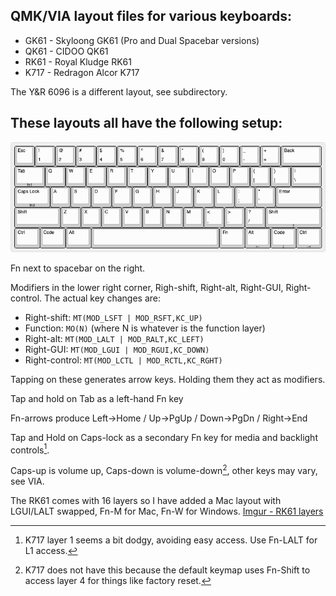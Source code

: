 QMK/VIA layout files for various keyboards:
-----

* GK61 - Skyloong GK61 (Pro and Dual Spacebar versions)
* QK61 - CIDOO QK61
* RK61 - Royal Kludge RK61
* K717 - Redragon Alcor K717

The Y&R 6096 is a different layout, see subdirectory.

These layouts all have the following setup:
-----

![RK61/GK61/QK61 layout](https://raw.githubusercontent.com/ArgentStonecutter/keyboards/refs/heads/main/layouts/XX61-layout.png)

Fn next to spacebar on the right.

Modifiers in the lower right corner, Righ-shift, Right-alt, Right-GUI, Right-control. The actual key changes are:

* Right-shift: `MT(MOD_LSFT | MOD_RSFT,KC_UP)`
* Function: `MO(N)` (where N is whatever is the function layer)
* Right-alt: `MT(MOD_LALT | MOD_RALT,KC_LEFT)`
* Right-GUI: `MT(MOD_LGUI | MOD_RGUI,KC_DOWN)`
* Right-control: `MT(MOD_LCTL | MOD_RCTL,KC_RGHT)`


Tapping on these generates arrow keys. Holding them they act as modifiers.

Tap and hold on Tab as a left-hand Fn key

Fn-arrows produce Left->Home / Up->PgUp / Down->PgDn / Right->End

Tap and Hold on Caps-lock as a secondary Fn key for media and backlight controls[^1].

Caps-up is volume up, Caps-down is volume-down[^2], other keys may vary, see VIA.

The RK61 comes with 16 layers so I have added a Mac layout with LGUI/LALT swapped, Fn-M for Mac, Fn-W for Windows. [Imgur - RK61 layers](https://imgur.com/a/custom-rk61-mods-nDKc9Kb)

[^1]: K717 layer 1 seems a bit dodgy, avoiding easy access. Use Fn-LALT for L1 access.
[^2]: K717 does not have this because the default keymap uses Fn-Shift to access layer 4 for things like factory reset.


